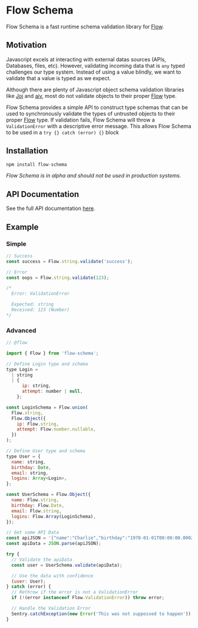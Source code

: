 # Flow Schema

Flow Schema is a fast runtime schema validation library for [Flow](https://flow.org).

## Motivation

Javascript excels at interacting with external datas sources (APIs, Databases, files, etc). However, validating incoming data that is `any` typed challenges our type system. Instead of using a value blindly, we want to validate that a value is typed as we expect.

Although there are plenty of Javascript object schema validation libraries like [Joi](https://github.com/hapijs/joi) and [ajv](https://github.com/epoberezkin/ajv), most do not validate objects to their proper [Flow](https://flow.org) type.

Flow Schema provides a simple API to construct type schemas that can be used to synchronously validate the types of untrusted objects to their proper [Flow](https://flow.org) type. If validation fails, Flow Schema will throw a `ValidationError` with a descriptive error message. This allows Flow Schema to be used in a `try {} catch (error) {}` block

## Installation

```js
npm install flow-schema
```

_Flow Schema is in alpha and should not be used in production systems._


## API Documentation

See the full API documentation [here](./doc/Flow.md).


## Example

### Simple

```javascript
// Success
const success = Flow.string.validate('success');

// Error
const oops = Flow.string.validate(123);

/*
  Error: ValidationError

  Expected: string
  Received: 123 (Number)
*/
```

### Advanced

```javascript
// @flow

import { Flow } from 'flow-schema';

// Define Login type and schema
type Login =
  | string
  | {
      ip: string,
      attempt: number | null,
    };

const LoginSchema = Flow.union(
  Flow.string,
  Flow.Object({
    ip: Flow.string,
    attempt: Flow.number.nullable,
  })
);

// Define User type and schema
type User = {
  name: string,
  birthday: Date,
  email: string,
  logins: Array<Login>,
};

const UserSchema = Flow.Object({
  name: Flow.string,
  birthday: Flow.Date,
  email: Flow.string,
  logins: Flow.Array(LoginSchema),
});

// Get some API Data
const apiJSON = '{"name":"Charlie","birthday":"1970-01-01T00:00:00.000Z","email":"charlie.bucket@wonka.net","logins":["192.168.1.0",{"ip":"8.8.8.8","attempt":null},{"ip":"8.8.4.4","attempt":2}]}';
const apiData = JSON.parse(apiJSON);

try {
  // Validate the apiData
  const user = UserSchema.validate(apiData);

  // Use the data with confidence
  (user: User);
} catch (error) {
  // Rethrow if the error is not a ValidationError
  if (!(error instanceof Flow.ValidationError)) throw error;

  // Handle the Validation Error
  Sentry.catchException(new Error('This was not suppossed to happen'));
}
```
